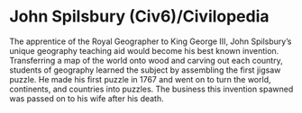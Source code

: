 # John Spilsbury (Civ6)/Civilopedia

The apprentice of the Royal Geographer to King George III, John Spilsbury’s unique geography teaching aid would become his best known invention. Transferring a map of the world onto wood and carving out each country, students of geography learned the subject by assembling the first jigsaw puzzle.
He made his first puzzle in 1767 and went on to turn the world, continents, and countries into puzzles. The business this invention spawned was passed on to his wife after his death.